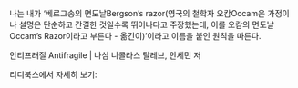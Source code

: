 나는 내가 ‘베르그송의 면도날Bergson’s razor(영국의 철학자 오캄Occam은 가정이나 설명은 단순하고 간결한 것일수록 뛰어나다고 주장했는데, 이를 오캄의 면도날Occam’s Razor이라고 부른다 - 옮긴이)’이라고 이름을 붙인 원칙을 따른다. 

안티프래질 Antifragile | 나심 니콜라스 탈레브, 안세민 저

리디북스에서 자세히 보기: